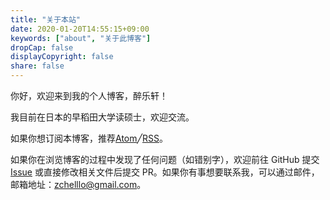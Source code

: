 ```yaml
---
title: "关于本站"
date: 2020-01-20T14:55:15+09:00
keywords: ["about", "关于此博客"]
dropCap: false
displayCopyright: false
share: false
---
```


你好，欢迎来到我的个人博客，醉乐轩！

我目前在日本的早稻田大学读硕士，欢迎交流。

如果你想订阅本博客，推荐[Atom](/atom.xml)╱[RSS](/rss.xml)。

如果你在浏览博客的过程中发现了任何问题（如错别字），欢迎前往 GitHub 提交 [Issue](https://github.com/HeroadZ/heroadz.github.io/issues) 或直接修改相关文件后提交 PR。如果你有事想要联系我，可以通过邮件，邮箱地址：[zchelllo@gmail.com](mailto:reuixiy@gmail.com)。